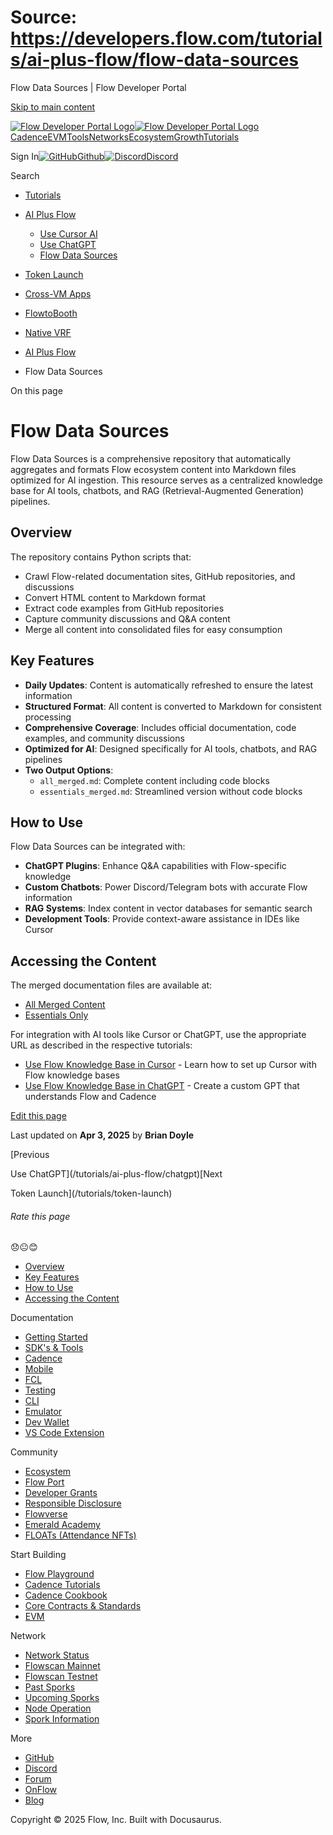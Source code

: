 # Source: https://developers.flow.com/tutorials/ai-plus-flow/flow-data-sources

Flow Data Sources | Flow Developer Portal



[Skip to main content](#__docusaurus_skipToContent_fallback)

[![Flow Developer Portal Logo](/img/flow-docs-logo-dark.png)![Flow Developer Portal Logo](/img/flow-docs-logo-light.png)](/)[Cadence](/build/flow)[EVM](/evm/about)[Tools](/tools/clients)[Networks](/networks/flow-networks)[Ecosystem](/ecosystem)[Growth](/growth)[Tutorials](/tutorials)

Sign In[![GitHub]()Github](https://github.com/onflow)[![Discord]()Discord](https://discord.gg/flow)

Search

* [Tutorials](/tutorials)
* [AI Plus Flow](/tutorials/ai-plus-flow)

  + [Use Cursor AI](/tutorials/ai-plus-flow/cursor)
  + [Use ChatGPT](/tutorials/ai-plus-flow/chatgpt)
  + [Flow Data Sources](/tutorials/ai-plus-flow/flow-data-sources)
* [Token Launch](/tutorials/token-launch)
* [Cross-VM Apps](/tutorials/cross-vm-apps)
* [FlowtoBooth](/tutorials/flowtobooth)
* [Native VRF](/tutorials/native-vrf)

* [AI Plus Flow](/tutorials/ai-plus-flow)
* Flow Data Sources

On this page

# Flow Data Sources

Flow Data Sources is a comprehensive repository that automatically aggregates and formats Flow ecosystem content into Markdown files optimized for AI ingestion. This resource serves as a centralized knowledge base for AI tools, chatbots, and RAG (Retrieval-Augmented Generation) pipelines.

## Overview[​](#overview "Direct link to Overview")

The repository contains Python scripts that:

* Crawl Flow-related documentation sites, GitHub repositories, and discussions
* Convert HTML content to Markdown format
* Extract code examples from GitHub repositories
* Capture community discussions and Q&A content
* Merge all content into consolidated files for easy consumption

## Key Features[​](#key-features "Direct link to Key Features")

* **Daily Updates**: Content is automatically refreshed to ensure the latest information
* **Structured Format**: All content is converted to Markdown for consistent processing
* **Comprehensive Coverage**: Includes official documentation, code examples, and community discussions
* **Optimized for AI**: Designed specifically for AI tools, chatbots, and RAG pipelines
* **Two Output Options**:
  + `all_merged.md`: Complete content including code blocks
  + `essentials_merged.md`: Streamlined version without code blocks

## How to Use[​](#how-to-use "Direct link to How to Use")

Flow Data Sources can be integrated with:

* **ChatGPT Plugins**: Enhance Q&A capabilities with Flow-specific knowledge
* **Custom Chatbots**: Power Discord/Telegram bots with accurate Flow information
* **RAG Systems**: Index content in vector databases for semantic search
* **Development Tools**: Provide context-aware assistance in IDEs like Cursor

## Accessing the Content[​](#accessing-the-content "Direct link to Accessing the Content")

The merged documentation files are available at:

* [All Merged Content](https://github.com/onflow/Flow-Data-Sources/blob/main/merged_docs/all_merged.md)
* [Essentials Only](https://github.com/onflow/Flow-Data-Sources/blob/main/merged_docs/essentials_merged.md)

For integration with AI tools like Cursor or ChatGPT, use the appropriate URL as described in the respective tutorials:

* [Use Flow Knowledge Base in Cursor](/tutorials/ai-plus-flow/cursor) - Learn how to set up Cursor with Flow knowledge bases
* [Use Flow Knowledge Base in ChatGPT](/tutorials/ai-plus-flow/chatgpt) - Create a custom GPT that understands Flow and Cadence

[Edit this page](https://github.com/onflow/docs/tree/main/docs/tutorials/ai-plus-flow/flow-data-sources.md)

Last updated on **Apr 3, 2025** by **Brian Doyle**

[Previous

Use ChatGPT](/tutorials/ai-plus-flow/chatgpt)[Next

Token Launch](/tutorials/token-launch)

###### Rate this page

😞😐😊

* [Overview](#overview)
* [Key Features](#key-features)
* [How to Use](#how-to-use)
* [Accessing the Content](#accessing-the-content)

Documentation

* [Getting Started](/build/getting-started/contract-interaction)
* [SDK's & Tools](/tools)
* [Cadence](https://cadence-lang.org/docs/)
* [Mobile](/build/guides/mobile/overview)
* [FCL](/tools/clients/fcl-js)
* [Testing](/build/smart-contracts/testing)
* [CLI](/tools/flow-cli)
* [Emulator](/tools/emulator)
* [Dev Wallet](https://github.com/onflow/fcl-dev-wallet)
* [VS Code Extension](/tools/vscode-extension)

Community

* [Ecosystem](/ecosystem)
* [Flow Port](https://port.onflow.org/)
* [Developer Grants](https://github.com/onflow/developer-grants)
* [Responsible Disclosure](https://flow.com/flow-responsible-disclosure)
* [Flowverse](https://www.flowverse.co/)
* [Emerald Academy](https://academy.ecdao.org/)
* [FLOATs (Attendance NFTs)](https://floats.city/)

Start Building

* [Flow Playground](https://play.flow.com/)
* [Cadence Tutorials](https://cadence-lang.org/docs/tutorial/first-steps)
* [Cadence Cookbook](https://open-cadence.onflow.org)
* [Core Contracts & Standards](/build/core-contracts)
* [EVM](/evm/about)

Network

* [Network Status](https://status.onflow.org/)
* [Flowscan Mainnet](https://flowdscan.io/)
* [Flowscan Testnet](https://testnet.flowscan.io/)
* [Past Sporks](/networks/node-ops/node-operation/past-sporks)
* [Upcoming Sporks](/networks/node-ops/node-operation/upcoming-sporks)
* [Node Operation](/networks/node-ops)
* [Spork Information](/networks/node-ops/node-operation/spork)

More

* [GitHub](https://github.com/onflow)
* [Discord](https://discord.gg/flow)
* [Forum](https://forum.onflow.org/)
* [OnFlow](https://onflow.org/)
* [Blog](https://flow.com/blog)

Copyright © 2025 Flow, Inc. Built with Docusaurus.